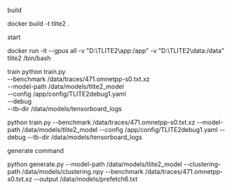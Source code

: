 build

docker build -t tlite2 .

start

docker run -it --gpus all -v "D:\TLITE2\app:/app" -v "D:\TLITE2\data:/data" tlite2 /bin/bash



train
python train.py \
    --benchmark /data/traces/471.omnetpp-s0.txt.xz \
    --model-path /data/models/tlite2_model \
    --config /app/config/TLITE2debug1.yaml \
    --debug \
    --tb-dir /data/models/tensorboard_logs





python train.py --benchmark /data/traces/471.omnetpp-s0.txt.xz --model-path /data/models/tlite2_model --config /app/config/TLITE2debug1.yaml --debug --tb-dir /data/models/tensorboard_logs

generate command

python generate.py --model-path /data/models/tlite2_model --clustering-path /data/models/clustering.npy --benchmark /data/traces/471.omnetpp-s0.txt.xz --output /data/models/prefetch6.txt

